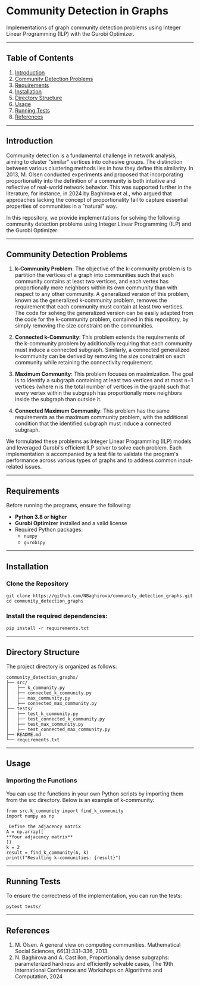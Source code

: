 # Community Detection in Graphs

Implementations of graph community detection problems using Integer Linear Programming (ILP) with the Gurobi Optimizer.

---

## Table of Contents
1. [Introduction](#introduction)
2. [Community Detection Problems](#community-detection-problems)
3. [Requirements](#requirements)
4. [Installation](#installation)
5. [Directory Structure](#directory-structure)
6. [Usage](#usage)
7. [Running Tests](#running-tests)
8. [References](#references)

---

## Introduction

Community detection is a fundamental challenge in network analysis, aiming to cluster "similar" vertices into cohesive groups. The distinction between various clustering methods lies in how they define this similarity. In 2013, M. Olsen conducted experiments and proposed that incorporating proportionality into the definition of a community is both intuitive and reflective of real-world network behavior. This was supported further in the literature, for instance, in 2024 by Baghirova et al., who argued that approaches lacking the concept of proportionality fail to capture essential properties of communities in a "natural" way.

In this repository, we provide implementations for solving the following community detection problems using Integer Linear Programming (ILP) and the Gurobi Optimizer:

---

## Community Detection Problems

1. **k-Community Problem**: The objective of the k-community problem is to partition the vertices of a graph into communities such that each community contains at least two vertices, and each vertex has proportionally more neighbors within its own community than with respect to any other community. A generalized version of this problem, known as the generalized k-community problem, removes the requirement that each community must contain at least two vertices. The code for solving the generalized version can be easily adapted from the code for the k-community problem, contained in this repository, by simply removing the size constraint on the communities.

2. **Connected k-Community**: This problem extends the requirements of the k-community problem by additionally requiring that each community must induce a connected subgraph. Similarly, a connected generalized k-community can be derived by removing the size constraint on each community while retaining the connectivity requirement.

3. **Maximum Community**: This problem focuses on maximization. The goal is to identify a subgraph containing at least two vertices and at most n−1 vertices (where n is the total number of vertices in the graph) such that every vertex within the subgraph has proportionally more neighbors inside the subgraph than outside it.

4. **Connected Maximum Community**: This problem has the same requirements as the maximum community problem, with the additional condition that the identified subgraph must induce a connected subgraph.

We formulated these problems as Integer Linear Programming (ILP) models and leveraged Gurobi's efficient ILP solver to solve each problem. Each implementation is accompanied by a test file to validate the program's performance across various types of graphs and to address common input-related issues.

---

## Requirements

Before running the programs, ensure the following:
- **Python 3.8 or higher**
- **Gurobi Optimizer** installed and a valid license
- Required Python packages:
  - `numpy`
  - `gurobipy`

---

## Installation

### Clone the Repository
```
git clone https://github.com/NBaghirova/community_detection_graphs.git
cd community_detection_graphs
```
### Install the required dependencies:
```
pip install -r requirements.txt
```
---
## Directory Structure
The project directory is organized as follows:
```
community_detection_graphs/
├── src/
│   ├── k_community.py          
│   ├── connected_k_community.py 
│   ├── max_community.py
│   ├── connected_max_community.py
├── tests/
│   ├── test_k_community.py  
│   ├── test_connected_k_community.py 
│   ├── test_max_community.py
│   ├── test_connected_max_community.py
├── README.md         
└── requirements.txt      
```

---
## Usage

### Importing the Functions
You can use the functions in your own Python scripts by importing them from the src directory. Below is an example of k-community:
```
from src.k_community import find_k_community
import numpy as np

 Define the adjacency matrix
A = np.array([
**Your adjacency matrix**
])
k = 2
result = find_k_community(A, k)
print(f"Resulting k-communities: {result}")
```
---
## Running Tests

To ensure the correctness of the implementation, you can run the tests:
```
pytest tests/
```
---
## References
1. M. Olsen. A general view on computing communities. Mathematical Social Sciences, 66(3):331–336, 2013.
2. N. Baghirova and A. Castillon, Proportionally dense subgraphs: parameterized hardness and efficiently solvable cases, The 19th International Conference and Workshops on Algorithms and Computation, 2024

